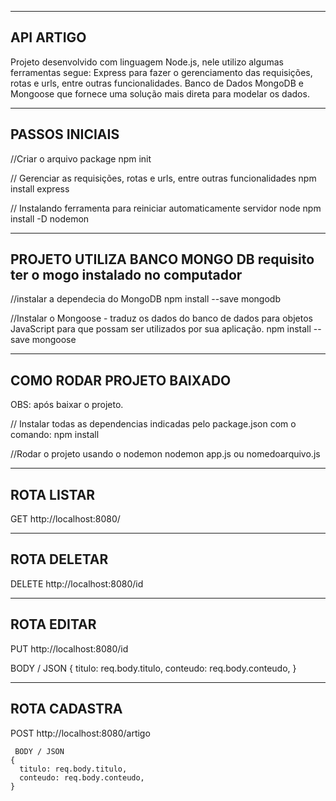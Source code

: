 -----------------------------------------------------------
API ARTIGO
-----------------------------------------------------------

Projeto desenvolvido com linguagem Node.js, nele utilizo algumas ferramentas segue:
Express para fazer o gerenciamento das requisições, rotas e urls, entre outras funcionalidades. 
Banco de Dados MongoDB e Mongoose que fornece uma solução mais direta para modelar os dados.


-----------------------------------------------------------
PASSOS INICIAIS
-----------------------------------------------------------
//Criar o arquivo package
npm init

// Gerenciar as requisições, rotas e urls, entre outras funcionalidades
npm install express

// Instalando ferramenta para reiniciar automaticamente servidor node
npm install -D nodemon


-----------------------------------------------------------
PROJETO UTILIZA BANCO MONGO DB 
requisito ter o mogo instalado no computador
-----------------------------------------------------------

//instalar a dependecia do MongoDB
npm install --save mongodb

//Instalar o Mongoose - traduz os dados do banco de dados para objetos JavaScript para que possam ser utilizados por sua aplicação.
npm install --save mongoose


-----------------------------------------------------------
COMO RODAR PROJETO BAIXADO 
-----------------------------------------------------------
OBS: após baixar o projeto.

// Instalar todas as dependencias indicadas pelo package.json com o comando:
npm install

//Rodar o projeto usando o nodemon
nodemon app.js ou nomedoarquivo.js

-----------------------------------------------------------
 ROTA LISTAR
-----------------------------------------------------------

GET http://localhost:8080/

-----------------------------------------------------------
 ROTA DELETAR
-----------------------------------------------------------

DELETE http://localhost:8080/id

-----------------------------------------------------------
 ROTA EDITAR
-----------------------------------------------------------

PUT http://localhost:8080/id
    
  BODY / JSON
    {
      titulo: req.body.titulo,
      conteudo: req.body.conteudo,
    }

-----------------------------------------------------------
 ROTA CADASTRA
-----------------------------------------------------------

POST http://localhost:8080/artigo
    
     BODY / JSON
    {
      titulo: req.body.titulo,
      conteudo: req.body.conteudo,
    }
